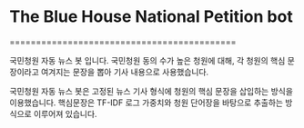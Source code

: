 # The Blue House National Petition bot
===========================================




국민청원 자동 뉴스 봇 입니다.
국민청원 동의 수가 높은 청원에 대해, 각 청원의 핵심 문장이라고 여겨지는 문장을 뽑아 기사 내용으로 사용했습니다.



국민청원 자동 뉴스 봇은 고정된 뉴스 기사 형식에 청원의 핵심 문장을 삽입하는 방식을 이용했습니다.
핵심문장은 TF-IDF 로그 가중치와 청원 단어장을 바탕으로 추출하는 방식으로 이루어져 있습니다.
